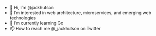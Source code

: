 - 👋 Hi, I’m @jackhutson
- 👀 I’m interested in web architecture, microservices, and emerging web technologies
- 🌱 I’m currently learning Go
- 📫 How to reach me @_jackhutson on Twitter

<!---
jackhutson/jackhutson is a ✨ special ✨ repository because its `README.md` (this file) appears on your GitHub profile.
You can click the Preview link to take a look at your changes.
--->
